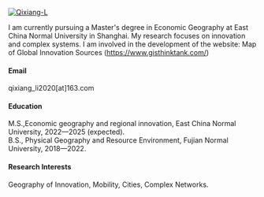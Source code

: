 

[![Qixiang-L](https://img.shields.io/badge/senli1073-github-blue?logo=github)](https://github.com/Qixiang-L/)

I am currently pursuing a Master's degree in Economic Geography at East China Normal University in Shanghai. My research focuses on innovation and complex systems. 
I am involved in the development of the website: Map of Global Innovation Sources (https://www.gisthinktank.com/)

#### Email
qixiang_li2020[at]163.com

#### Education
M.S.,Economic geography and regional innovation, East China Normal University, 2022—2025 (expected).\
B.S., Physical Geography and Resource Environment, Fujian Normal University, 2018—2022.

#### Research Interests
Geography of Innovation, Mobility, Cities, Complex Networks.

